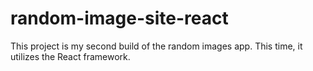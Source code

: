 # random-image-site-react
This project is my second build of the random images app. This time, it utilizes the React framework.
